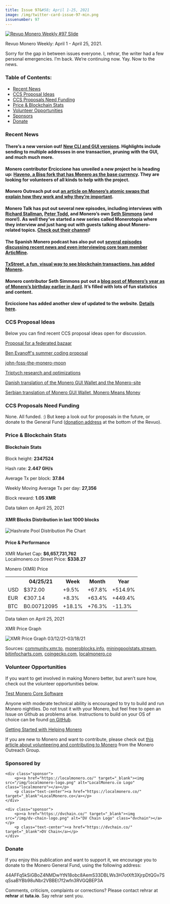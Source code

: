 ```yaml
---
title: Issue 97&#58; April 1-25, 2021
image: /img/twitter-card-issue-97-min.png
issuenumber: 97
---
```

[<img src="/img/img-issue97-min.png" alt="Revuo Monero Weekly #97 Slide" class="img-lead">](/issue-97.html)

<p class="text-lead">Revuo Monero Weekly: April 1 - April 25, 2021.</p>
<!--more-->

<p>Sorry for the gap in between issues everyone. I, rehrar, the writer had a few personal emergencies. I’m back. We’re continuing now. Yay. Now to the news.</p>

<h3>Table of Contents:</h3>
<ul class="contents">
    <li><a href="#news">Recent News</a></li>
    <li><a href="#ideas">CCS Proposal Ideas</a></li>
    <li><a href="#proposals">CCS Proposals Need Funding</a></li>
    <li><a href="#stats">Price & Blockchain Stats</a></li>
    <li><a href="#volunteer">Volunteer Opportunities</a></li>
    <li><a href="#sponsor">Sponsors</a></li>
    <li><a href="#donate">Donate</a></li>
</ul>

<h3 id="news">Recent News</h3>

<div class="newsbyte">
    <h4>There’s a new version out! <a href="https://www.getmonero.org/2021/04/14/monero-GUI-0.17.2.1-released.html" target="_blank">New CLI and GUI versions</a>. Highlights include sending to multiple addresses in one transaction, pruning with the GUI, and much much more.</h4>
</div>

<div class="newsbyte">
    <h4>Monero contributor Erciccione has unveiled a new project he is heading up: <a href="https://github.com/haveno-dex/haveno
https://reddit.com/r/Monero/comments/mmrchk/im_happy_to_announce_haveno_the_monero_based_dex/
" target="_blank">Haveno, a Bisq fork that has Monero as the base currency</a>. They are looking for volunteers of all kinds to help with the project.</h4>
</div>

<div class="newsbyte">
    <h4>Monero Outreach put out <a href="https://www.monerooutreach.org/stories/monero-atomic-swaps.html" target="_blank">an article on Monero’s atomic swaps that explain how they work and why they’re important</a>.</h4>
</div>

<div class="newsbyte">
    <h4>Monero Talk has put out several new episodes, including interviews with <a href="https://youtu.be/h-t4lmHcXqw" target="_blank">Richard Stallman</a>, <a href="https://youtu.be/XSfb96P4Xys" target="_blank">Peter Todd</a>, and Monero’s own <a href="https://youtu.be/b03uWMDOhPw" target="_blank">Seth Simmons</a> (and more!). As well they’ve started a new series called Monerotopia where they interview and just hang out with guests talking about Monero-related topics. <a href="https://www.youtube.com/channel/UC3Hx81QYLoEQkm3vyl4N4eQ/videos" target="_blank">Check out their channel</a>!</h4>
</div>

<div class="newsbyte">
    <h4>The Spanish Monero podcast has also put out <a href="https://anchor.fm/elmonero" target="_blank">several episodes discussing recent news and even interviewing core team member ArticMine</a>.</h4>
</div>

<div class="newsbyte">
    <h4><a href="https://txstreet.com/v/xmr" target="_blank">TxStreet, a fun, visual way to see blockchain transactions, has added Monero</a>.</h4>
</div>

<div class="newsbyte">
    <h4>Monero contributor Seth Simmons put out a <a href="https://sethsimmons.me/posts/this-year-in-monero-2021/" target="_blank">blog post of Monero’s year as of Monero’s birthday earlier in April</a>. It’s filled with lots of fun statistics and content.</h4>
</div>

<div class="newsbyte">
    <h4>Erciccione has added another slew of updated to the website. <a href="https://www.reddit.com/r/Monero/comments/mxko4r/getmoneroorg_updated_performance_improvements_new/" target="_blank">Details here</a>.</h4>
</div>


<h3 id="ideas">CCS Proposal Ideas</h3>

<p>Below you can find recent CCS proposal ideas open for discussion.</p>

<div class="proposal">
<p><a href="https://repo.getmonero.org/monero-project/ccs-proposals/-/merge_requests/226" target="_blank">Proposal for a federated bazaar </a></p>
</div>

<div class="proposal">
<p><a href="https://repo.getmonero.org/monero-project/ccs-proposals/-/merge_requests/225" target="_blank">Ben Evanoff's summer coding proposal</a></p>
</div>

<div class="proposal">
<p><a href="https://repo.getmonero.org/monero-project/ccs-proposals/-/merge_requests/224" target="_blank">john-foss-the-monero-moon</a></p>
</div>

<div class="proposal">
<p><a href="https://repo.getmonero.org/monero-project/ccs-proposals/-/merge_requests/222" target="_blank">Triptych research and optimizations</a></p>
</div>

<div class="proposal">
<p><a href="https://repo.getmonero.org/monero-project/ccs-proposals/-/merge_requests/218" target="_blank">Danish translation of the Monero GUI Wallet and the Monero-site</a></p>
</div>

<div class="proposal">
<p><a href="https://repo.getmonero.org/monero-project/ccs-proposals/-/merge_requests/213" target="_blank">Serbian translation of Monero GUI Wallet, Monero Means Money</a></p>
</div>

<h3 id="proposals">CCS Proposals Need Funding</h3>

<p>None. All funded. :) But keep a look out for proposals in the future, or donate to the General Fund (<a href="#donate">donation address</a> at the bottom of the Revuo).</p>

<h3 id="stats">Price & Blockchain Stats</h3>

<h4 class="stat">Blockchain Stats</h4>

<div class="bcstats">
    <p>Block height: <b>2347524</b></p>
    <p>Hash rate: <b>2.447 GH/s</b></p>
    <p>Average Tx per block: <b>37.84</b></p>
    <p>Weekly Moving Average Tx per day: <b>27,356</b></p>
    <p>Block reward: <b>1.05 XMR</b></p>
</div>
<p class="note">Data taken on April 25, 2021</p>

<h4 class="stat">XMR Blocks Distribution in last 1000 blocks</h4>
<p><img src="/img/hashrate-pool-distribution-04251.png" alt="Hashrate Pool Distribution Pie Chart"/></p>

<h4 class="stat">Price & Performance</h4>

<div class="price-intro">XMR Market Cap: <b>$6,657,731,762</b><br>Localmonero.co Street Price: <b>$338.27</b></div>

<p class="table-title">Monero (XMR) Price</p>
<table class="price-table">
  <tr class="row1">
    <th></th>
    <th>04/25/21</th>
    <th>Week</th>
    <th>Month</th>
    <th>Year</th>
  </tr>
  <tr>
    <td data-th="XMR to">USD</td>
    <td data-th="04/25/21">$372.00</td>
    <td data-th="Week" class="green">+9.5%</td>
    <td data-th="Month" class="green">+67.8%</td>
    <td data-th="Year" class="green">+514.9%</td>
  </tr>
  <tr class="row3">
    <td data-th="XMR to">EUR</td>
    <td data-th="04/25/21">€307.14</td>
    <td data-th="Week" class="green">+8.3%</td>
    <td data-th="Month" class="green">+63.4%</td>
    <td data-th="Year" class="green">+449.4%</td>
  </tr>
  <tr>
    <td data-th="XMR to">BTC</td>
    <td data-th="04/25/21">B0.00712095</td>
    <td data-th="Week" class="green">+18.1%</td>
    <td data-th="Month" class="green">+76.3%</td>
    <td data-th="Year" class="red">-11.3%</td>
  </tr>
</table>
<p class="note">Data taken on April 25, 2021</p>

<p class="table-title">XMR Price Graph</p>

![XMR Price Graph 03/12/21-03/18/21](/img/weekly-chart-04251.png "XMR Price Graph 03/12/21-03/18/21") 

Sources: <a href="https://community.xmr.to/explorer/mainnet/" target="_blank">community.xmr.to</a>, <a href="https://moneroblocks.info/stats/transaction-stats" target="_blank">moneroblocks.info</a>, <a href="https://miningpoolstats.stream/monero" target="_blank">miningpoolstats.stream</a>, <a href="https://bitinfocharts.com/monero/" target="_blank">bitinfocharts.com</a>, <a href="https://www.coingecko.com/" target="_blank">coingecko.com</a>, <a href="https://localmonero.co/" target="_blank">localmonero.co</a>

<h3 id="volunteer">Volunteer Opportunities</h3>

<p>If you want to get involved in making Monero better, but aren’t sure how, check out the volunteer opportunities below.</p>

<div class="newsbyte">
    <p class="date"><a href="https://github.com/monero-project/monero" target="_blank">Test Monero Core Software</a></p>
    <p>Anyone with moderate technical ability is encouraged to try to build and run Monero nightlies. Do not trust it with your Monero, but feel free to open an Issue on Github as problems arise. Instructions to build on your OS of choice can be found <a href="https://github.com/monero-project/monero#compiling-monero-from-source" target="_blank">on GitHub</a>. </p>
</div>

<div class="newsbyte">
    <p class="date"><a href="https://github.com/monero-project/monero" target="_blank">Getting Started with Helping Monero</a></p>
    <p>If you are new to Monero and want to contribute, please check out <a href="https://www.monerooutreach.org/stories/getting-started-helping-monero.php" target="_blank">this article about volunteering and contributing to Monero</a> from the Monero Outreach Group. </p>
</div>

<h3 id="sponsor">Sponsored by</h3>

<div class="sponsors">

    <div class="sponsor">
        <p><a href="https://localmonero.co/" target="_blank"><img src="/img/localmonero-logo.png" alt="LocalMonero.co Logo" class="localmonero"></a></p>
        <p class="text-center"><a href="https://localmonero.co/" target="_blank">LocalMonero.co</a></p>
    </div>

    <div class="sponsor">
        <p><a href="https://dvchain.co/" target="_blank"><img src="/img/dv-chain-logo.png" alt="DV Chain Logo" class="dvchain"></a></p>
        <p class="text-center"><a href="https://dvchain.co/" target="_blank">DV Chain</a></p>
    </div>
</div>

<h3 id="donate">Donate</h3>

<p markdown="1">If you enjoy this publication and want to support it, we encourage you to donate to the Monero General Fund, using the following address:</p>

<p class="address" markdown="1">44AFFq5kSiGBoZ4NMDwYtN18obc8AemS33DBLWs3H7otXft3XjrpDtQGv7SqSsaBYBb98uNbr2VBBEt7f2wfn3RVGQBEP3A</p>

<!--p><a href="monero:44AFFq5kSiGBoZ4NMDwYtN18obc8AemS33DBLWs3H7otXft3XjrpDtQGv7SqSsaBYBb98uNbr2VBBEt7f2wfn3RVGQBEP3A" class="qr"><img src="/img/donate-monero.png"></a></p-->

Comments, criticism, complaints or corrections? Please contact rehrar at **rehrar** at **tuta.io**. Say rehrar sent you.
